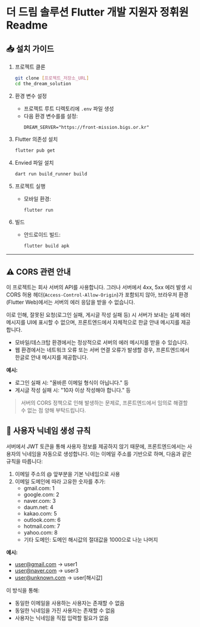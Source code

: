 # 더 드림 솔루션 Flutter 개발 지원자 정휘원 Readme

## 📥 설치 가이드

1. 프로젝트 클론

   ```bash
   git clone [프로젝트_저장소_URL]
   cd the_dream_solution
   ```

2. 환경 변수 설정

   - 프로젝트 루트 디렉토리에 `.env` 파일 생성
   - 다음 환경 변수를를 설정:
     ```
     DREAM_SERVER="https://front-mission.bigs.or.kr"
     ```

3. Flutter 의존성 설치

   ```bash
   flutter pub get
   ```

4. Envied 파일 설치

   ```bash
   dart run build_runner build
   ```

5. 프로젝트 실행

   - 모바일 환경:
     ```bash
     flutter run
     ```

6. 빌드

   - 안드로이드 빌드:
     ```bash
     flutter build apk
     ```

---

## ⚠️ CORS 관련 안내

이 프로젝트는 회사 서버의 API를 사용합니다. 그러나 서버에서 4xx, 5xx 에러 발생 시 CORS 허용 헤더(`Access-Control-Allow-Origin`)가 포함되지 않아, 브라우저 환경(Flutter Web)에서는 서버의 에러 응답을 받을 수 없습니다.

이로 인해, 잘못된 요청(로그인 실패, 게시글 작성 실패 등) 시 서버가 보내는 실제 에러 메시지를 UI에 표시할 수 없으며, 프론트엔드에서 자체적으로 한글 안내 메시지를 제공합니다.

- 모바일/데스크탑 환경에서는 정상적으로 서버의 에러 메시지를 받을 수 있습니다.
- 웹 환경에서는 네트워크 오류 또는 서버 연결 오류가 발생할 경우, 프론트엔드에서 한글로 안내 메시지를 제공합니다.

**예시:**

- 로그인 실패 시: "올바른 이메일 형식이 아닙니다." 등
- 게시글 작성 실패 시: "10자 이상 작성해야 합니다." 등

> 서버의 CORS 정책으로 인해 발생하는 문제로, 프론트엔드에서 임의로 해결할 수 없는 점 양해 부탁드립니다.

## 👤 사용자 닉네임 생성 규칙

서버에서 JWT 토큰을 통해 사용자 정보를 제공하지 않기 때문에, 프론트엔드에서는 사용자의 닉네임을 자동으로 생성합니다. 이는 이메일 주소를 기반으로 하며, 다음과 같은 규칙을 따릅니다:

1. 이메일 주소의 @ 앞부분을 기본 닉네임으로 사용
2. 이메일 도메인에 따라 고유한 숫자를 추가:
   - gmail.com: 1
   - google.com: 2
   - naver.com: 3
   - daum.net: 4
   - kakao.com: 5
   - outlook.com: 6
   - hotmail.com: 7
   - yahoo.com: 8
   - 기타 도메인: 도메인 해시값의 절대값을 1000으로 나눈 나머지

**예시:**

- user@gmail.com → user1
- user@naver.com → user3
- user@unknown.com → user[해시값]

이 방식을 통해:

- 동일한 이메일을 사용하는 사용자는 존재할 수 없음
- 동일한 닉네임을 가진 사용자는 존재할 수 없음
- 사용자는 닉네임을 직접 입력할 필요가 없음
